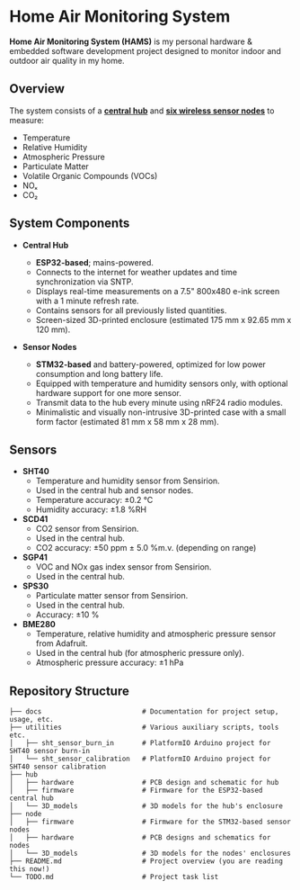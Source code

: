 # Home Air Monitoring System

**Home Air Monitoring System (HAMS)** is my personal hardware & embedded software development project designed to monitor indoor and outdoor air quality in my home.

## Overview

The system consists of a [**central hub**](./docs/hub.md) and [**six wireless sensor nodes**](./docs/node.md) to measure:

- Temperature
- Relative Humidity
- Atmospheric Pressure
- Particulate Matter
- Volatile Organic Compounds (VOCs)
- NOₓ
- CO₂

## System Components

- **Central Hub**
   - **ESP32-based**; mains-powered.
   - Connects to the internet for weather updates and time synchronization via SNTP.
   - Displays real-time measurements on a 7.5" 800x480 e-ink screen with a 1 minute refresh rate.
   - Contains sensors for all previously listed quantities.
   - Screen-sized 3D-printed enclosure (estimated 175 mm x 92.65 mm x 120 mm).

- **Sensor Nodes**
   - **STM32-based** and battery-powered, optimized for low power consumption and long battery life.
   - Equipped with temperature and humidity sensors only, with optional hardware support for one more sensor.
   - Transmit data to the hub every minute using nRF24 radio modules.
   - Minimalistic and visually non-intrusive 3D-printed case with a small form factor (estimated 81 mm x 58 mm x 28 mm).

## Sensors

- **SHT40**
   - Temperature and humidity sensor from Sensirion.
   - Used in the central hub and sensor nodes.
   - Temperature accuracy: ±0.2 °C
   - Humidity accuracy: ±1.8 %RH
- **SCD41**
   - CO2 sensor from Sensirion.
   - Used in the central hub.
   - CO2 accuracy: ±50 ppm ± 5.0 %m.v. (depending on range)
- **SGP41**
   - VOC and NOx gas index sensor from Sensirion.
   - Used in the central hub.
- **SPS30**
   - Particulate matter sensor from Sensirion.
   - Used in the central hub.
   - Accuracy: ±10 %
- **BME280**
   - Temperature, relative humidity and atmospheric pressure sensor from Adafruit.
   - Used in the central hub (for atmospheric pressure only).
   - Atmospheric pressure accuracy: ±1 hPa

## Repository Structure

```plaintext
├── docs                         # Documentation for project setup, usage, etc.
├── utilities                    # Various auxiliary scripts, tools etc.
│   ├── sht_sensor_burn_in       # PlatformIO Arduino project for SHT40 sensor burn-in
│   └── sht_sensor_calibration   # PlatformIO Arduino project for SHT40 sensor calibration
├── hub
│   ├── hardware                 # PCB design and schematic for hub
│   ├── firmware                 # Firmware for the ESP32-based central hub
│   └── 3D_models                # 3D models for the hub's enclosure
├── node
│   ├── firmware                 # Firmware for the STM32-based sensor nodes
│   ├── hardware                 # PCB designs and schematics for nodes
│   └── 3D_models                # 3D models for the nodes' enclosures
├── README.md                    # Project overview (you are reading this now!)
└── TODO.md                      # Project task list
